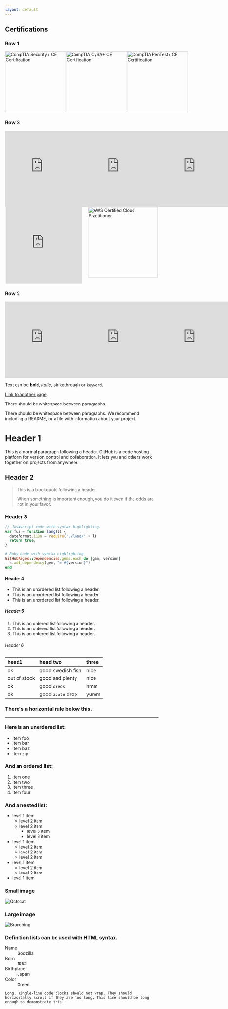 ```yaml
---
layout: default 
---
```


## Certifications
### Row 1
<div style="display: flex; justify-content: space-around; align-items: center;">
  <img src="https://github.com/user-attachments/assets/7e448253-b8ce-4ab7-9217-4e7da44d9497" alt="CompTIA Security+ CE Certification" style="width: 200px; height: 200px; object-fit: cover; border:none;">
  <img src="https://github.com/user-attachments/assets/07bfa185-b5e6-4035-bc41-d2c5260b4c55" alt="CompTIA CySA+ CE Certification" style="width: 200px; height: 200px; object-fit: cover; border:none;">
  <img src="https://github.com/user-attachments/assets/e0e68578-d17b-45a9-939a-9648a6e7160a" alt="CompTIA PenTest+ CE Certification" style="width: 200px; height: 200px; object-fit: cover; border:none;">
</div>


### Row 3

<div style="display: flex; justify-content: space-around;">
  <iframe src="https://api.accredible.com/v1/frontend/credential_website_embed_image/badge/79620983" width="250" height="250" style="border:none;"></iframe>
  <iframe src="https://api.accredible.com/v1/frontend/credential_website_embed_image/badge/79660229" width="250" height="250" style="border:none;"></iframe>
  <iframe src="https://api.accredible.com/v1/frontend/credential_website_embed_image/badge/79626695" width="250" height="250" style="border:none;"></iframe>
</div>

<div style="display: flex; justify-content: center;">
  <iframe src="https://api.accredible.com/v1/frontend/credential_website_embed_image/badge/62509156" width="250" height="250" style="border:none;"></iframe>
  <img src="https://github.com/user-attachments/assets/f449cd28-f1b8-400d-ac99-2a939670c754" alt="AWS Certified Cloud Practitioner" width="230" height="230" style="margin-left: 20px;">
</div>
  
  <script type="text/javascript" async src="//cdn.credly.com/assets/utilities/embed.js"></script>
</div>

### Row 2
<div style="display: flex; justify-content: space-around;">
  <iframe src="https://api.accredible.com/v1/frontend/credential_website_embed_image/badge/89136967" width="250" height="250" style="border:none;"></iframe>
  <iframe src="https://api.accredible.com/v1/frontend/credential_website_embed_image/badge/88635015" width="250" height="250" style="border:none;"></iframe>
  <iframe src="https://api.accredible.com/v1/frontend/credential_website_embed_image/badge/87875612" width="250" height="250" style="border:none;"></iframe>
</div>


Text can be **bold**, _italic_, ~~strikethrough~~ or `keyword`.

[Link to another page](./another-page.html).

There should be whitespace between paragraphs.

There should be whitespace between paragraphs. We recommend including a README, or a file with information about your project.

# Header 1

This is a normal paragraph following a header. GitHub is a code hosting platform for version control and collaboration. It lets you and others work together on projects from anywhere.

## Header 2

> This is a blockquote following a header.
>
> When something is important enough, you do it even if the odds are not in your favor.

### Header 3

```js
// Javascript code with syntax highlighting.
var fun = function lang(l) {
  dateformat.i18n = require('./lang/' + l)
  return true;
}
```

```ruby
# Ruby code with syntax highlighting
GitHubPages::Dependencies.gems.each do |gem, version|
  s.add_dependency(gem, "= #{version}")
end
```

#### Header 4

*   This is an unordered list following a header.
*   This is an unordered list following a header.
*   This is an unordered list following a header.

##### Header 5

1.  This is an ordered list following a header.
2.  This is an ordered list following a header.
3.  This is an ordered list following a header.

###### Header 6

| head1        | head two          | three |
|:-------------|:------------------|:------|
| ok           | good swedish fish | nice  |
| out of stock | good and plenty   | nice  |
| ok           | good `oreos`      | hmm   |
| ok           | good `zoute` drop | yumm  |

### There's a horizontal rule below this.

* * *

### Here is an unordered list:

*   Item foo
*   Item bar
*   Item baz
*   Item zip

### And an ordered list:

1.  Item one
1.  Item two
1.  Item three
1.  Item four

### And a nested list:

- level 1 item
  - level 2 item
  - level 2 item
    - level 3 item
    - level 3 item
- level 1 item
  - level 2 item
  - level 2 item
  - level 2 item
- level 1 item
  - level 2 item
  - level 2 item
- level 1 item

### Small image

![Octocat](https://github.githubassets.com/images/icons/emoji/octocat.png)

### Large image

![Branching](https://guides.github.com/activities/hello-world/branching.png)


### Definition lists can be used with HTML syntax.

<dl>
<dt>Name</dt>
<dd>Godzilla</dd>
<dt>Born</dt>
<dd>1952</dd>
<dt>Birthplace</dt>
<dd>Japan</dd>
<dt>Color</dt>
<dd>Green</dd>
</dl>

```
Long, single-line code blocks should not wrap. They should horizontally scroll if they are too long. This line should be long enough to demonstrate this.
```


